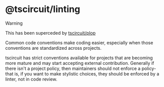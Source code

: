 # @tscircuit/linting

> [!WARNING]
> This has been superceded by [tscircuit/plop](https://github.com/tscircuit/plop)

Common code conventions make coding easier, especially when those conventions
are standardized across projects.

tscircuit has strict conventions available for projects that are becoming
more mature and may start accepting external contribution. Generally if there
isn't a project policy, then maintainers should not enforce a policy- that is,
if you want to make stylistic choices, they should be enforced by a linter,
not in code review.
